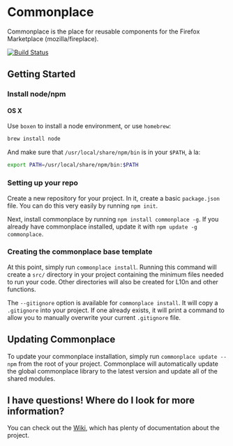 # Commonplace

Commonplace is the place for reusable components for the Firefox Marketplace (mozilla/fireplace).

[![Build Status](https://travis-ci.org/mozilla/commonplace.png?branch=master)](https://travis-ci.org/mozilla/commonplace)

## Getting Started

###  Install node/npm

#### OS X

Use `boxen` to install a node environment, or use `homebrew`:

```bash
brew install node
```

And make sure that `/usr/local/share/npm/bin` is in your `$PATH`, à la:

```bash
export PATH=/usr/local/share/npm/bin:$PATH
```

### Setting up your repo

Create a new repository for your project. In it, create a basic `package.json` file. You can do this very easily by running `npm init`.

Next, install commonplace by running `npm install commonplace -g`. If you already have commonplace installed, update it with `npm update -g commonplace`.

### Creating the commonplace base template

At this point, simply run `commonplace install`. Running this command will create a `src/` directory in your project containing the minimum files needed to run your code. Other directories will also be created for L10n and other functions.

The `--gitignore` option is available for `commonplace install`. It will copy a `.gitignore` into your project. If one already exists, it will print a command to allow you to manually overwrite your current `.gitignore` file.

## Updating Commonplace

To update your commonplace installation, simply run `commonplace update --npm` from the root of your project. Commonplace will automatically update the global commonplace library to the latest version and update all of the shared modules.

## I have questions! Where do I look for more information?

You can check out the [Wiki](https://github.com/mozilla/commonplace/wiki/_pages), which has plenty of documentation about the project.
